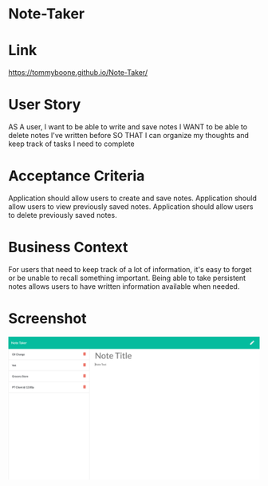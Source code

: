 # Note-Taker

# Link

https://tommyboone.github.io/Note-Taker/

# User Story

AS A user, I want to be able to write and save notes
I WANT to be able to delete notes I've written before
SO THAT I can organize my thoughts and keep track of tasks I need to complete

# Acceptance Criteria

Application should allow users to create and save notes.
Application should allow users to view previously saved notes.
Application should allow users to delete previously saved notes.

# Business Context

For users that need to keep track of a lot of information, it's easy to forget or be unable to recall something important. Being able to take persistent notes allows users to have written information available when needed.

# Screenshot

![alt_text](./Develop/public/assets/images/Note-Taker_App.png)

